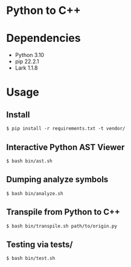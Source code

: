 Python to C++
===

# Dependencies

* Python 3.10
* pip 22.2.1
* Lark 1.1.8

# Usage

## Install

```
$ pip install -r requirements.txt -t vendor/
```

## Interactive Python AST Viewer

```
$ bash bin/ast.sh
```

## Dumping analyze symbols

```
$ bash bin/analyze.sh
```

## Transpile from Python to C++

```
$ bash bin/transpile.sh path/to/origin.py
```

## Testing via tests/

```
$ bash bin/test.sh
```
